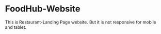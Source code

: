 # FoodHub-Website
This is Restaurant-Landing Page website. But it is not responsive for mobile and tablet.
